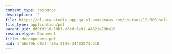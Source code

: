 ```yaml
---
content_type: resource
description: ''
file: https://ol-ocw-studio-app-qa.s3.amazonaws.com/courses/12-000-solving-complex-problems-fall-2003/4fb6ef9bd0aff30a218634402573ce10_decomposers.pdf
file_type: application/pdf
parent_uid: dd9ffc10-50bf-d6cd-6e01-44621a70ba19
resourcetype: Document
title: decomposers.pdf
uid: 4fb6ef9b-d0af-f30a-2186-34402573ce10
---
```

